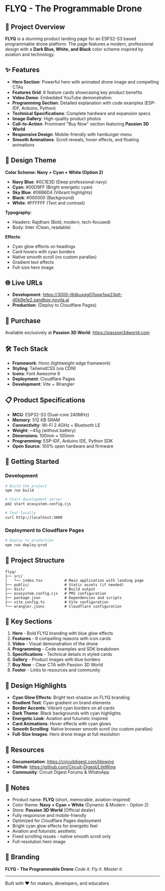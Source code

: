 # FLYQ - The Programmable Drone

## 🚀 Project Overview
**FLYQ** is a stunning product landing page for an ESP32-S3 based programmable drone platform. The page features a modern, professional design with a **Dark Blue, White, and Black** color scheme inspired by aviation and technology.

## ✨ Features
- **Hero Section**: Powerful hero with animated drone image and compelling CTAs
- **Features Grid**: 6 feature cards showcasing key product benefits
- **Video Demo**: Embedded YouTube demonstration
- **Programming Section**: Detailed explanation with code examples (ESP-IDF, Arduino, Python)
- **Technical Specifications**: Complete hardware and expansion specs
- **Image Gallery**: High-quality product photos
- **Call-to-Action**: Prominent "Buy Now" section featuring **Passion 3D World**
- **Responsive Design**: Mobile-friendly with hamburger menu
- **Smooth Animations**: Scroll reveals, hover effects, and floating animations

## 🎨 Design Theme
**Color Scheme: Navy + Cyan + White (Option 2)**
- **Navy Blue**: #0C1E3D (Deep professional navy)
- **Cyan**: #00D9FF (Bright energetic cyan)
- **Sky Blue**: #06B6D4 (Vibrant highlights)
- **Black**: #000000 (Background)
- **White**: #FFFFFF (Text and contrast)

**Typography**:
- Headers: Rajdhani (Bold, modern, tech-focused)
- Body: Inter (Clean, readable)

**Effects**:
- Cyan glow effects on headings
- Card hovers with cyan borders
- Native smooth scroll (no custom parallax)
- Gradient text effects
- Full-size hero image

## 🌐 Live URLs
- **Development**: https://3000-i9dkuxqg07opw1sw23plt-d0b9e1e2.sandbox.novita.ai
- **Production**: (Deploy to Cloudflare Pages)

## 🛒 Purchase
Available exclusively at **Passion 3D World**: https://passion3dworld.com

## 🛠️ Tech Stack
- **Framework**: Hono (lightweight edge framework)
- **Styling**: TailwindCSS (via CDN)
- **Icons**: Font Awesome 6
- **Deployment**: Cloudflare Pages
- **Development**: Vite + Wrangler

## 📋 Product Specifications
- **MCU**: ESP32-S3 (Dual-core 240MHz)
- **Memory**: 512 KB SRAM
- **Connectivity**: Wi-Fi 2.4GHz + Bluetooth LE
- **Weight**: ~45g (without battery)
- **Dimensions**: 100mm × 100mm
- **Programming**: ESP-IDF, Arduino IDE, Python SDK
- **Open Source**: 100% open hardware and firmware

## 🚀 Getting Started

### Development
```bash
# Build the project
npm run build

# Start development server
pm2 start ecosystem.config.cjs

# Test locally
curl http://localhost:3000
```

### Deployment to Cloudflare Pages
```bash
# Deploy to production
npm run deploy:prod
```

## 📁 Project Structure
```
flyq/
├── src/
│   └── index.tsx          # Main application with landing page
├── public/                # Static assets (if needed)
├── dist/                  # Build output
├── ecosystem.config.cjs   # PM2 configuration
├── package.json           # Dependencies and scripts
├── vite.config.ts         # Vite configuration
└── wrangler.jsonc         # Cloudflare configuration
```

## 🎯 Key Sections
1. **Hero** - Bold FLYQ branding with blue glow effects
2. **Features** - 6 compelling reasons with icon cards
3. **Video** - Visual demonstration of the drone
4. **Programming** - Code examples and SDK breakdown
5. **Specifications** - Technical details in styled cards
6. **Gallery** - Product images with blue borders
7. **Buy Now** - Clear CTA with Passion 3D World
8. **Footer** - Links to resources and community

## 🎨 Design Highlights
- **Cyan Glow Effects**: Bright text-shadow on FLYQ branding
- **Gradient Text**: Cyan gradient on brand elements
- **Border Accents**: Vibrant cyan borders on all cards
- **Dark Theme**: Black backgrounds with cyan highlights
- **Energetic Look**: Aviation and futuristic inspired
- **Card Animations**: Hover effects with cyan glows
- **Smooth Scrolling**: Native browser smooth scroll (no custom parallax)
- **Full-Size Images**: Hero drone image at full resolution

## 🔗 Resources
- **Documentation**: https://circuitdigest.com/litewing
- **GitHub**: https://github.com/Circuit-Digest/LiteWing
- **Community**: Circuit Digest Forums & WhatsApp

## 📝 Notes
- Product name: **FLYQ** (short, memorable, aviation-inspired)
- Color theme: **Navy + Cyan + White** (Dynamic & Modern - Option 2)
- Store: **Passion 3D World** (Official dealer)
- Fully responsive and mobile-friendly
- Optimized for Cloudflare Pages deployment
- Bright cyan glow effects for energetic feel
- Aviation and futuristic aesthetic
- Fixed scrolling issues - native smooth scroll only
- Full-resolution hero image

## 🎨 Branding
**FLYQ - The Programmable Drone**
*Code it. Fly it. Master it.*

---

Built with ❤️ for makers, developers, and educators

